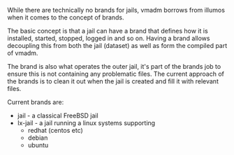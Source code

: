 While there are technically no brands for jails, vmadm borrows from illumos when it comes to the concept of brands.

The basic concept is that a jail can have a brand that defines how it is installed, started, stopped, logged in and so on. Having a brand allows decoupling this from both the jail (dataset) as well as form the compiled part of vmadm.

The brand is also what operates the outer jail, it's part of the brands job to ensure this is not containing any problematic files. The current approach of the brands is to clean it out when the jail is created and fill it with relevant files.



Current brands are:

* jail - a classical FreeBSD jail
* lx-jail - a jail running a linux systems supporting
    * redhat (centos etc)
    * debian
    * ubuntu